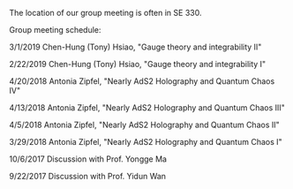 The location of our group meeting is often in SE 330.

Group meeting schedule:

3/1/2019 Chen-Hung (Tony) Hsiao, "Gauge theory and integrability II"

2/22/2019 Chen-Hung (Tony) Hsiao, "Gauge theory and integrability I"

4/20/2018  Antonia Zipfel, "Nearly AdS2 Holography and Quantum Chaos IV"

4/13/2018  Antonia Zipfel, "Nearly AdS2 Holography and Quantum Chaos III"

4/5/2018  Antonia Zipfel, "Nearly AdS2 Holography and Quantum Chaos II"

3/29/2018  Antonia Zipfel, "Nearly AdS2 Holography and Quantum Chaos I"

10/6/2017 Discussion with Prof. Yongge Ma

9/22/2017 Discussion with Prof. Yidun Wan

